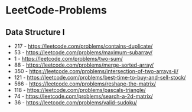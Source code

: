 # LeetCode-Problems
## Data Structure I 
- 217 - https://leetcode.com/problems/contains-duplicate/ <br/>
- 53 - https://leetcode.com/problems/maximum-subarray/ <br/>
- 1 - https://leetcode.com/problems/two-sum/ <br/>
- 88 - https://leetcode.com/problems/merge-sorted-array/ <br/>
- 350 - https://leetcode.com/problems/intersection-of-two-arrays-ii/ <br/>
- 121 - https://leetcode.com/problems/best-time-to-buy-and-sell-stock/ <br/>
- 566 - https://leetcode.com/problems/reshape-the-matrix/ <br/>
- 118 - https://leetcode.com/problems/pascals-triangle/ <br/>
- 74 - https://leetcode.com/problems/search-a-2d-matrix/ <br/>
- 36 - https://leetcode.com/problems/valid-sudoku/ <br/>
